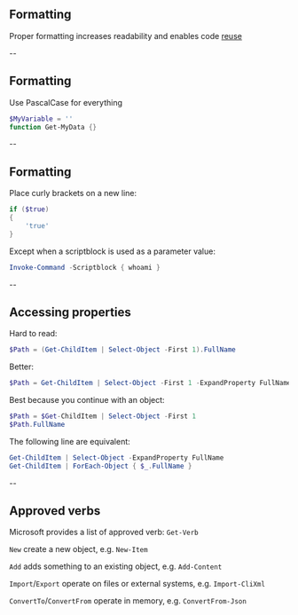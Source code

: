 <!-- .slide: id="formatting" -->

## Formatting

Proper formatting increases readability and enables code [reuse](#/scope)

--

<!-- .slide: id="case" -->

## Formatting

Use PascalCase for everything

```powershell
$MyVariable = ''
function Get-MyData {}
```

--

<!-- .slide: id="brackets" -->

## Formatting

Place curly brackets on a new line:

```powershell
if ($true)
{
    'true'
}
```

Except when a scriptblock is used as a parameter value:

```powershell
Invoke-Command -Scriptblock { whoami }
```

--

<!-- .slide: id="properties" -->

## Accessing properties

Hard to read:

```powershell
$Path = (Get-ChildItem | Select-Object -First 1).FullName
```

Better:

```powershell
$Path = Get-ChildItem | Select-Object -First 1 -ExpandProperty FullName
```

Best because you continue with an object:

```powershell
$Path = $Get-ChildItem | Select-Object -First 1
$Path.FullName
```

The following line are equivalent:

```powershell
Get-ChildItem | Select-Object -ExpandProperty FullName
Get-ChildItem | ForEach-Object { $_.FullName }
```

--

<!-- .slide: id="verbs" -->

## Approved verbs

Microsoft provides a list of approved verb: `Get-Verb`

`New` create a new object, e.g. `New-Item`

`Add` adds something to an existing object, e.g. `Add-Content`

`Import`/`Export` operate on files or external systems, e.g. `Import-CliXml`

`ConvertTo`/`ConvertFrom` operate in memory, e.g. `ConvertFrom-Json`
